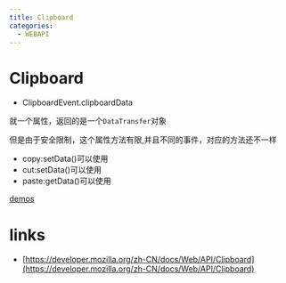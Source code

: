 ```yaml
---
title: Clipboard
categories:
  - WEBAPI
---
```


# Clipboard

- ClipboardEvent.clipboardData 

就一个属性，返回的是一个`DataTransfer`对象


但是由于安全限制，这个属性方法有限,并且不同的事件，对应的方法还不一样

- copy:setData()可以使用
- cut:setData()可以使用
- paste:getData()可以使用


[demos](https://codepen.io/feibernren/pen/pYmQER?editors=1010)

# links

- [https://developer.mozilla.org/zh-CN/docs/Web/API/Clipboard](https://developer.mozilla.org/zh-CN/docs/Web/API/Clipboard)
